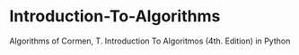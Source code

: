 # Introduction-To-Algorithms
Algorithms of Cormen, T. Introduction To Algoritmos (4th. Edition) in Python
